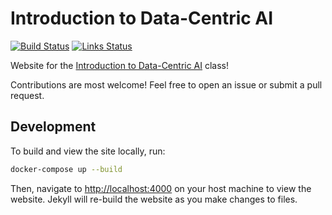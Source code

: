 # Introduction to Data-Centric AI

[![Build Status](https://github.com/dcai-course/dcai-course/workflows/Build/badge.svg)](https://github.com/dcai-course/dcai-course/actions?query=workflow%3ABuild) [![Links Status](https://github.com/dcai-course/dcai-course/workflows/Links/badge.svg)](https://github.com/dcai-course/dcai-course/actions?query=workflow%3ALinks)

Website for the [Introduction to Data-Centric AI](https://dcai.csail.mit.edu/) class!

Contributions are most welcome! Feel free to open an issue or submit a pull
request.

## Development

To build and view the site locally, run:

```bash
docker-compose up --build
```

Then, navigate to <http://localhost:4000> on your host machine to view the
website. Jekyll will re-build the website as you make changes to files.
